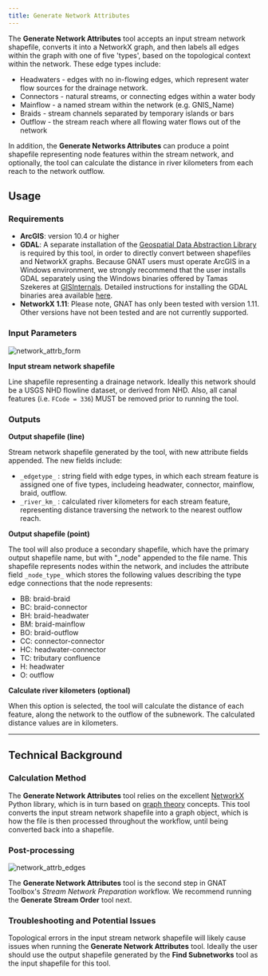 ```yaml
---
title: Generate Network Attributes
---
```



The **Generate Network Attributes** tool accepts an input stream network shapefile, converts it into a NetworkX graph,
and then labels all edges within the graph with one of five 'types', based on the topological context within the network. 
These edge types include: 

* Headwaters - edges with no in-flowing edges, which represent water flow sources for the drainage network.
* Connectors - natural streams, or connecting edges within a water body
* Mainflow - a named stream within the network (e.g. GNIS_Name)
* Braids - stream channels separated by temporary islands or bars
* Outflow - the stream reach where all flowing water flows out of the network

In addition, the **Generate Networks Attributes** can produce a point shapefile representing node features within the 
stream network, and optionally, the tool can calculate the distance in river kilometers from each reach to the network
outflow.

## Usage

### Requirements

* **ArcGIS**: version 10.4 or higher
* **GDAL**: A separate installation of the [Geospatial Data Abstraction Library](https://www.gdal.org) is required by this tool, in order 
to directly convert between shapefiles and NetworkX graphs. Because GNAT users must operate ArcGIS in a Windows 
environment, we strongly recommend that the user installs GDAL separately using the Windows binaries offered by 
Tamas Szekeres at [GISInternals](http://www.gisinternals.com/). Detailed instructions for installing the GDAL binaries
area available [here](https://sandbox.idre.ucla.edu/sandbox/tutorials/installing-gdal-for-windows).
* **NetworkX 1.11**: Please note, GNAT has only been tested with version 1.11. Other versions have not been tested and
are not currently supported.

### Input Parameters

![network_attrb_form]({{site.baseurl}}assets/images/network_attrb_form.PNG)

**Input stream network shapefile**

Line shapefile representing a drainage network. Ideally this network should be a USGS NHD flowline dataset, or 
derived from NHD. Also, all canal features (i.e. `FCode = 336`) MUST be removed prior to running the tool.

### Outputs

**Output shapefile (line)**

Stream network shapefile generated by the tool, with new attribute fields appended. The new fields
include:

* `_edgetype_` : string field with edge types, in which each stream feature is assigned one of five types, includeing
 headwater, connector, mainflow, braid, outflow.
* `_river_km_` : calculated river kilometers for each stream feature, representing distance traversing the network to the 
nearest outflow reach.

**Output shapefile (point)**

The tool will also produce a secondary shapefile, which have the primary output shapefile name, but with
"_node" appended to the file name.  This shapefile represents nodes within the network, and includes the attribute field
`_node_type_` which stores the following values describing the type edge connections that the node represents:

* BB: braid-braid
* BC: braid-connector
* BH: braid-headwater
* BM: braid-mainflow
* BO: braid-outflow
* CC: connector-connector
* HC: headwater-connector
* TC: tributary confluence
* H: headwater
* O: outflow

**Calculate river kilometers (optional)**

When this option is selected, the tool will calculate the distance of each feature, along the network to the outflow of
 the subnework.  The calculated distance values are in kilometers.

_______________________________________________________________
## Technical Background

### Calculation Method

The **Generate Network Attributes** tool relies on the excellent [NetworkX](https://networkx.github.io/documentation/networkx-1.11/) 
Python library, which is in turn based on  [graph theory](https://en.wikipedia.org/wiki/Graph_theory) concepts. 
This tool converts the input stream network shapefile into a graph object, which is how the file is then processed 
throughout the workflow, until being converted back into a shapefile.

### Post-processing

![network_attrb_edges]({{site.baseurl}}assets/images/network_attrb_edges.PNG)

The **Generate Network Attributes** tool is the second step in GNAT Toolbox's *Stream Network Preparation* workflow. We
recommend running the **Generate Stream Order** tool next.

### Troubleshooting and Potential Issues

Topological errors in the input stream network shapefile will likely cause issues when running the **Generate Network
Attributes** tool.  Ideally the user should use the output shapefile generated by the **Find Subnetworks** tool as the
input shapefile for this tool.